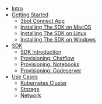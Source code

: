 - [Intro](./intro/intro.md)
- [Getting Started](./gettingstarted/gettingstarted.md)
    - [3bot Connect App](./gettingstarted/3bot_connect_app.md)
    - [Installing The SDK on MacOS](./gettingstarted/sdk_macos.md)
    - [Installing The SDK on Linux](./gettingstarted/sdk_linux.md)
    - [Installing The SDK on Windows](./gettingstarted/sdk_windows.md)
- [SDK](./sdk/README.md)
    - [SDK Introduction](./sdk/sdk_introduction.md)
    - [Provisioning: Chatflow]()
    - [Provisioning: Notebooks]()
    - [Provisioning: Codeserver]()
- [Use Cases](./usecases/README.md)
    - [Kubernetes Cluster](./usecases/compute/kubernetes_cluster.md)
    - [Storage](./usecases/storage/s3_storage.md)
    - [Network](./usecases/network/overlay_network.md)

